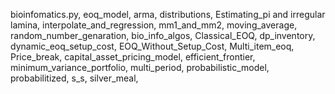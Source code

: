 bioinfomatics.py,
eoq_model,
arma,
distributions,
Estimating_pi and irregular lamina,
interpolate_and_regression,
mm1_and_mm2,
moving_average,
random_number_genaration,
bio_info_algos,
Classical_EOQ,
dp_inventory,
dynamic_eoq_setup_cost,
EOQ_Without_Setup_Cost,
Multi_item_eoq,
Price_break,
capital_asset_pricing_model,
efficient_frontier,
minimum_variance_portfolio,
multi_period,
probabilistic_model,
probabilitized,
s_s,
silver_meal,


